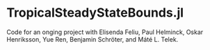 # TropicalSteadyStateBounds.jl
Code for an onging project with Elisenda Feliu, Paul Helminck, Oskar Henriksson, Yue Ren, Benjamin Schröter, and Máté L. Telek.
